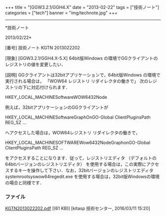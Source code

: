 ﻿+++
title = "[GGW3.2.1/GGH4.X"
date = "2013-02-22"
tags = ["技術ノート"]
categories = ["tech"]
banner = "img/technote.jpg"
+++

-----------------------------------------------------------------------------------------------------------------------------

*技術ノート

2013/02/22*


[番号]
技術ノート KGTN 2013022202

[現象]
[GGW3.2.1/GGH4.X-5.X] 64bit版Windows
の環境でGGクライアントのレジストリの値を変更したい．

[説明]
GGクライアントは32bitアプリケーションで，64bit版Windows
の環境で実行される場合は， 「WOW64 レジストリ リダイレクタの働きで」
次のレジストリの下に対応付けられます．

HKEY_LOCAL_MACHINESoftwareWOW6432Node

例えば，32bitアプリケーションのGGクライアントが

HKEY_LOCAL_MACHINESoftwareGraphOnGO-Global
ClientPluginsPath REG_SZ ...

へアクセスした場合は，WOW64レジストリ リダイレクタの働きで，

HKEY_LOCAL_MACHINESOFTWAREWow6432NodeGraphonGO-Global
ClientPluginsPath REG_SZ ...

をアクセスすることになります．従って，レジストリエディタ
（デフォルトの64bitバージョンのレジストリエディタ）
を使用する場合は，この実際にアクセスするキーを操作して下さい．なお，32bitバージョンのレジストリエディタ
systemrootsyswow64regedit.exe
を使用する場合は，32bit版Windowsの環境の場合と同様です．


### ファイル

 
 


[KGTN2013022202.pdf](http://techreport.kitasp.net/attachments/download/2491/KGTN2013022202.pdf)
 [(61 KB)] [kitasp 技術センター, 2016/03/11
15:20]


 


 

